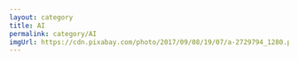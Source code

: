 ```yaml
---
layout: category
title: AI
permalink: category/AI
imgUrl: https://cdn.pixabay.com/photo/2017/09/08/19/07/a-2729794_1280.png
---
```


